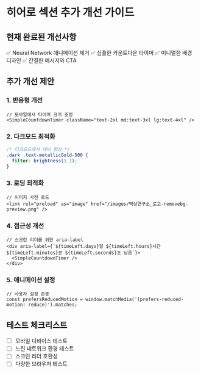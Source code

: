 # 히어로 섹션 추가 개선 가이드

## 현재 완료된 개선사항
✅ Neural Network 애니메이션 제거
✅ 심플한 카운트다운 타이머
✅ 미니멀한 배경 디자인
✅ 간결한 메시지와 CTA

## 추가 개선 제안

### 1. 반응형 개선
```tsx
// 모바일에서 타이머 크기 조정
<SimpleCountdownTimer className="text-2xl md:text-3xl lg:text-4xl" />
```

### 2. 다크모드 최적화
```css
/* 다크모드에서 대비 향상 */
.dark .text-metallicGold-500 {
  filter: brightness(1.1);
}
```

### 3. 로딩 최적화
```tsx
// 이미지 사전 로드
<link rel="preload" as="image" href="/images/떡상연구소_로고-removebg-preview.png" />
```

### 4. 접근성 개선
```tsx
// 스크린 리더를 위한 aria-label
<div aria-label={`${timeLeft.days}일 ${timeLeft.hours}시간 ${timeLeft.minutes}분 ${timeLeft.seconds}초 남음`}>
  <SimpleCountdownTimer />
</div>
```

### 5. 애니메이션 설정
```tsx
// 사용자 설정 존중
const prefersReducedMotion = window.matchMedia('(prefers-reduced-motion: reduce)').matches;
```

## 테스트 체크리스트
- [ ] 모바일 디바이스 테스트
- [ ] 느린 네트워크 환경 테스트
- [ ] 스크린 리더 호환성
- [ ] 다양한 브라우저 테스트